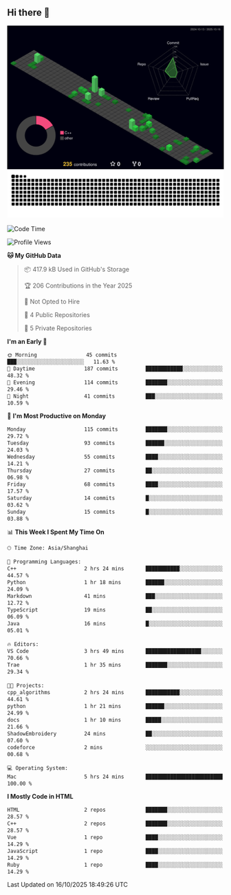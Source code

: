 ## Hi there 👋

<!--
**badb0ttle/badb0ttle** is a ✨ _special_ ✨ repository because its `README.md` (this file) appears on your GitHub profile.

Here are some ideas to get you started:

- 🔭 I’m currently working on ...
- 🌱 I’m currently learning ...
- 👯 I’m looking to collaborate on ...
- 🤔 I’m looking for help with ...
- 💬 Ask me about ...
- 📫 How to reach me: ...
- 😄 Pronouns: ...
- ⚡ Fun fact: ...
-->
![Personal 3D Metrics](./profile-3d-contrib/profile-night-green.svg)
<picture>
<img alt="github-snake"
    src="https://raw.githubusercontent.com/HaynesChennn/HaynesChennn/output/github-contribution-grid-snake.svg" />
</picture>

<!--START_SECTION:waka-->
![Code Time](http://img.shields.io/badge/Code%20Time-386%20hrs%2057%20mins-blue)

![Profile Views](http://img.shields.io/badge/Profile%20Views-27-blue)

**🐱 My GitHub Data** 

> 📦 417.9 kB Used in GitHub's Storage 
 > 
> 🏆 206 Contributions in the Year 2025
 > 
> 🚫 Not Opted to Hire
 > 
> 📜 4 Public Repositories 
 > 
> 🔑 5 Private Repositories 
 > 
**I'm an Early 🐤** 

```text
🌞 Morning                45 commits          ███░░░░░░░░░░░░░░░░░░░░░░   11.63 % 
🌆 Daytime                187 commits         ████████████░░░░░░░░░░░░░   48.32 % 
🌃 Evening                114 commits         ███████░░░░░░░░░░░░░░░░░░   29.46 % 
🌙 Night                  41 commits          ███░░░░░░░░░░░░░░░░░░░░░░   10.59 % 
```
📅 **I'm Most Productive on Monday** 

```text
Monday                   115 commits         ███████░░░░░░░░░░░░░░░░░░   29.72 % 
Tuesday                  93 commits          ██████░░░░░░░░░░░░░░░░░░░   24.03 % 
Wednesday                55 commits          ████░░░░░░░░░░░░░░░░░░░░░   14.21 % 
Thursday                 27 commits          ██░░░░░░░░░░░░░░░░░░░░░░░   06.98 % 
Friday                   68 commits          ████░░░░░░░░░░░░░░░░░░░░░   17.57 % 
Saturday                 14 commits          █░░░░░░░░░░░░░░░░░░░░░░░░   03.62 % 
Sunday                   15 commits          █░░░░░░░░░░░░░░░░░░░░░░░░   03.88 % 
```


📊 **This Week I Spent My Time On** 

```text
🕑︎ Time Zone: Asia/Shanghai

💬 Programming Languages: 
C++                      2 hrs 24 mins       ███████████░░░░░░░░░░░░░░   44.57 % 
Python                   1 hr 18 mins        ██████░░░░░░░░░░░░░░░░░░░   24.09 % 
Markdown                 41 mins             ███░░░░░░░░░░░░░░░░░░░░░░   12.72 % 
TypeScript               19 mins             ██░░░░░░░░░░░░░░░░░░░░░░░   06.09 % 
Java                     16 mins             █░░░░░░░░░░░░░░░░░░░░░░░░   05.01 % 

🔥 Editors: 
VS Code                  3 hrs 49 mins       ██████████████████░░░░░░░   70.66 % 
Trae                     1 hr 35 mins        ███████░░░░░░░░░░░░░░░░░░   29.34 % 

🐱‍💻 Projects: 
cpp_algorithms           2 hrs 24 mins       ███████████░░░░░░░░░░░░░░   44.61 % 
python                   1 hr 21 mins        ██████░░░░░░░░░░░░░░░░░░░   24.99 % 
docs                     1 hr 10 mins        █████░░░░░░░░░░░░░░░░░░░░   21.66 % 
ShadowEmbroidery         24 mins             ██░░░░░░░░░░░░░░░░░░░░░░░   07.60 % 
codeforce                2 mins              ░░░░░░░░░░░░░░░░░░░░░░░░░   00.68 % 

💻 Operating System: 
Mac                      5 hrs 24 mins       █████████████████████████   100.00 % 
```

**I Mostly Code in HTML** 

```text
HTML                     2 repos             ███████░░░░░░░░░░░░░░░░░░   28.57 % 
C++                      2 repos             ███████░░░░░░░░░░░░░░░░░░   28.57 % 
Vue                      1 repo              ████░░░░░░░░░░░░░░░░░░░░░   14.29 % 
JavaScript               1 repo              ████░░░░░░░░░░░░░░░░░░░░░   14.29 % 
Ruby                     1 repo              ████░░░░░░░░░░░░░░░░░░░░░   14.29 % 
```




 Last Updated on 16/10/2025 18:49:26 UTC
<!--END_SECTION:waka-->

